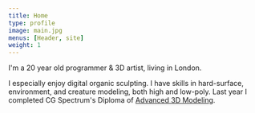 ```yaml
---
title: Home
type: profile
image: main.jpg
menus: [Header, site]
weight: 1
---
```

I'm a 20 year old programmer & 3D artist, living in London.
<!--more-->
I especially enjoy digital organic sculpting.
I have skills in hard-surface, environment, and creature modeling, both high and low-poly.
Last year I completed CG Spectrum's Diploma of [Advanced 3D Modeling](https://www.cgspectrum.edu.au/online-courses/zbrush-digital-sculpting-classes/).

